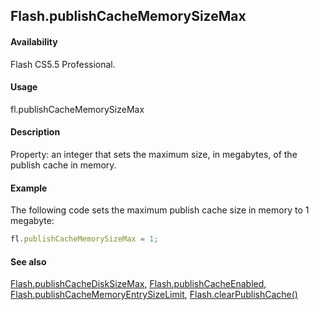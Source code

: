 ## Flash.publishCacheMemorySizeMax

#### Availability

Flash CS5.5 Professional.

#### Usage

fl.publishCacheMemorySizeMax

#### Description

Property: an integer that sets the maximum size, in megabytes, of the publish cache in memory.

#### Example

The following code sets the maximum publish cache size in memory to 1 megabyte:

```javascript
fl.publishCacheMemorySizeMax = 1;
```

#### See also

[Flash.publishCacheDiskSizeMax](../Flash_object/Flash50.md), [Flash.publishCacheEnabled](../Flash_object/Flash51.md), [Flash.publishCacheMemoryEntrySizeLimit](../Flash_object/Flash52.md), [Flash.clearPublishCache()](../Flash_object/Flash5.md)
